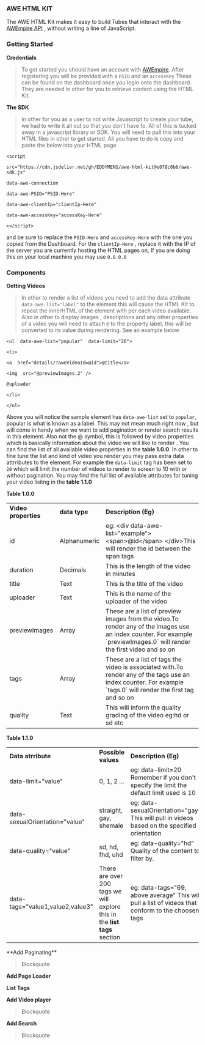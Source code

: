 ### AWE  HTML KIT 
The AWE HTML Kit makes it easy to build Tubes  that interact with the [AWEmpire API](http://awempire.com) , without writing a line of JavaScript.

### Getting Started
 **Credentials**

> To get started you should have an account with  [AWEmpire](http://awempire.com). After registering you will be provided with a `PSID` and an `accessKey` These can be found on the dashboard once you login onto the dashboard. They are needed in other for you to retrieve content using the HTML Kit.

**The SDK**

> In other for you as a user to not write Javascript to create your tube, we had to write it all out so that you don't have to. All of this is tucked away in a javascript library or SDK. You will need to pull this into your HTML files in other to get started. All you have to do is copy and paste the below into your HTML page 

    <script
    
    src="https://cdn.jsdelivr.net/gh/EDDYMENS/awe-html-kit@e078c6b6/awe-sdk.js"
    
    data-awe-connection
    
    data-awe-PSID="PSID-Here"
    
    data-awe-clientIp="clientIp-Here"
    
    data-awe-accessKey="accessKey-Here"
    
    ></script>

 and be sure to replace the `PSID-Here` and `accessKey-Here` with the one you copied from the Dashboard.  For the `clientIp-Here` , replace it with the IP of the server you are currently hosting the HTML pages on, If you are doing this on your local machine you may use `0.0.0.0` 

### Components
**Getting Videos**

> In other to render a list of videos you need to add the data attribute  `data-awe-list="label"` to the element this will cause the HTML Kit to repeat the innerHTML of the element with per each video available. Also in other to display images , descriptions and any other properties of a video you will need to attach `@` to the property label, this will be converted to its value during rendering. See an example below. 
> 

    <ul  data-awe-list="popular"  data-limit="20">
    
    <li>
    
    <a  href="details/?aweVideoId=@id">@title</a>
    
    <img  src="@previewImages.2" />
    
    @uploader
    
    </li>
    
    </ul>
Above you will notice the sample element has `data-awe-list` set to `popular`, popular is what is known as a label. This may not mean much right now , but will come in handy when we want to add pagination or render search results in this element. Also not the @ symbol, this is followed by video properties which is basically information about the video we will like to render . You can find the list of all available video properties in the **table 1.0.0**. In other to fine tune the list and kind of video you render you may pass extra data attrributes  to the element. For example the `data-limit` tag has been set to `20`  which will limit the number of videos to render to screen to 10 with or without pagination. You may find the full list of available attributes for tuning your video lisitng in the **table 1.1.0** 

**Table 1.0.0** 
<table>
<tr>
<td><b> Video properties</b></td>
<td><b>data type</b></td>
<td><b>Description (Eg)</b></td>
</tr>
<tr>
<td>id</td>
<td>Alphanumeric</td>
<td>eg: &lt;div data-awe-list=&quot;example&quot;&gt; &lt;span&gt;@id&lt;/span&gt; &lt;/div&gt;This will render the id between the span tags </td>
</tr>
<tr>
<td>duration</td>
<td>Decimals</td>
<td>This is the length of the video in minutes </td>
</tr>
<tr>
<td>title</td>
<td>Text</td>
<td>This is the title of the video</td>
</tr>
<tr>
<td>uploader</td>
<td>Text</td>
<td>This is the name of the uploader of the video</td>
</tr>
<tr>
<td>previewImages</td>
<td>Array</td>
<td>These are a list of preview images from the video.To render any of the images use an index counter. For example `previewImages.0` will render the first video and so on</td>
</tr>
<tr>
<td>tags</td>
<td>Array</td>
<td>These are a list of tags the video is associated with.To render any of the tags use an index counter. For example `tags.0` will render the first tag and so on</td>
</tr>
<tr>
<td>quality</td>
<td>Text</td>
<td>This will inform the quality grading of the video eg:hd or sd etc</td>
</tr>
</table>

**Table 1.1.0** 
<table>
<tr>
<td><b> Data atrribute</b></td>
<td><b>Possible values</b></td>
<td><b>Description (Eg)</b></td>
</tr>
<tr>
<td>data-limit="value"</td>
<td>0, 1, 2 ...</td>
<td>eg: data-limit=20 Remember if you don't specify the limit the default limit used is 10</td>
</tr>
<tr>
<td>data-sexualOrientation="value"</td>
<td>straight, gay, shemale</td>
<td>eg: data-sexualOrientation="gay" This will pull in videos based on the specified orientation</td>
</tr>
<tr>
<td>data-quality="value"</td>
<td>sd, hd, fhd, uhd</td>
<td>eg: data-quality="hd" Quality of the content to filter by.</td>
</tr>
<tr>
<td>data-tags="value1,value2,value3"</td>
<td>There are over 200 tags we will explore this in the <b>list tags</b> section</td>
<td>eg: data-tags="69, above average" This will pull a list of videos that conform to the choosen tags</td>
</tr>
</table>
**Add Paginating**

> Blockquote

**Add Page Loader**

> 
**List Tags**
> 
**Add Video player**
> Blockquote

**Add Search**

> Blockquote

 

	
